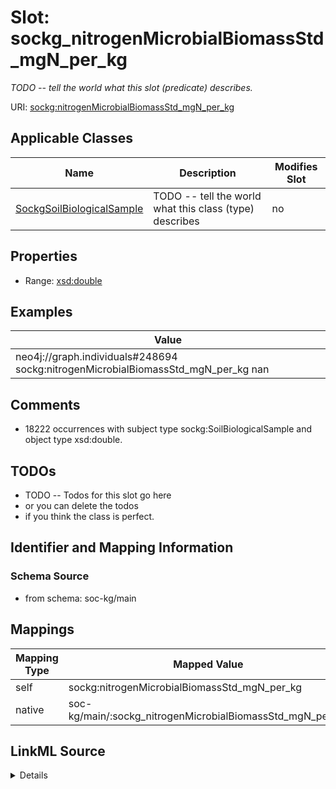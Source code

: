 

# Slot: sockg_nitrogenMicrobialBiomassStd_mgN_per_kg


_TODO -- tell the world what this slot (predicate) describes._





URI: [sockg:nitrogenMicrobialBiomassStd_mgN_per_kg](http://www.semanticweb.org/sockg/ontologies/2024/0/soil-carbon-ontology/nitrogenMicrobialBiomassStd_mgN_per_kg)



<!-- no inheritance hierarchy -->





## Applicable Classes

| Name | Description | Modifies Slot |
| --- | --- | --- |
| [SockgSoilBiologicalSample](../classes/SockgSoilBiologicalSample.md) | TODO -- tell the world what this class (type) describes |  no  |







## Properties

* Range: [xsd:double](http://www.w3.org/2001/XMLSchema#double)






## Examples

| Value |
| --- |
| neo4j://graph.individuals#248694 sockg:nitrogenMicrobialBiomassStd_mgN_per_kg nan |

## Comments

* 18222 occurrences with subject type sockg:SoilBiologicalSample and object type xsd:double.

## TODOs

* TODO -- Todos for this slot go here
* or you can delete the todos
* if you think the class is perfect.

## Identifier and Mapping Information







### Schema Source


* from schema: soc-kg/main




## Mappings

| Mapping Type | Mapped Value |
| ---  | ---  |
| self | sockg:nitrogenMicrobialBiomassStd_mgN_per_kg |
| native | soc-kg/main/:sockg_nitrogenMicrobialBiomassStd_mgN_per_kg |




## LinkML Source

<details>
```yaml
name: sockg_nitrogenMicrobialBiomassStd_mgN_per_kg
description: TODO -- tell the world what this slot (predicate) describes.
todos:
- TODO -- Todos for this slot go here
- or you can delete the todos
- if you think the class is perfect.
comments:
- 18222 occurrences with subject type sockg:SoilBiologicalSample and object type xsd:double.
examples:
- value: neo4j://graph.individuals#248694 sockg:nitrogenMicrobialBiomassStd_mgN_per_kg
    nan
from_schema: soc-kg/main
rank: 1000
slot_uri: sockg:nitrogenMicrobialBiomassStd_mgN_per_kg
alias: sockg_nitrogenMicrobialBiomassStd_mgN_per_kg
domain_of:
- sockg_SoilBiologicalSample
range: double

```
</details>
